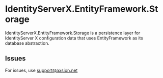 # IdentityServerX.EntityFramework.Storage

IdentityServerX.EntityFramework.Storage is a persistence layer for IdentityServer X configuration data that uses EntityFramework as its database abstraction.

## Issues

For issues, use support@axsion.net
